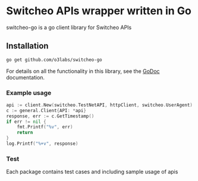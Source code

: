 # Switcheo APIs wrapper written in Go

switcheo-go is a go client library for Switcheo APIs

## Installation

```sh
go get github.com/o3labs/switcheo-go
```

For details on all the functionality in this library, see the [GoDoc](https://godoc.org/github.com/O3Labs/switcheo-go/switcheo) documentation.


### Example usage
``` go
api := client.New(switcheo.TestNetAPI, httpClient, switcheo.UserAgent)
c := general.Client{API: *api}
response, err := c.GetTimestamp()
if err != nil {
	fmt.Printf("%v", err)
	return
}
log.Printf("%+v", response)
```

### Test
Each package contains test cases and including sample usage of apis